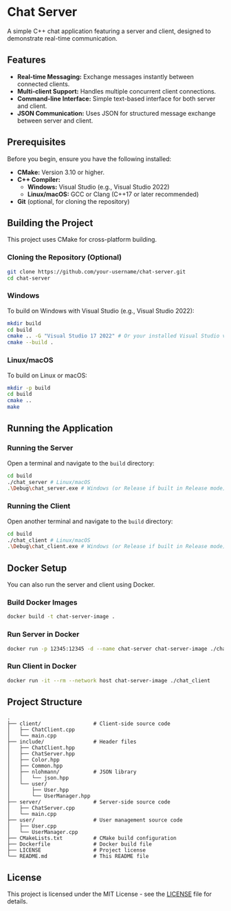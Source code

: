 # Chat Server

A simple C++ chat application featuring a server and client, designed to demonstrate real-time communication.

## Features

*   **Real-time Messaging:** Exchange messages instantly between connected clients.
*   **Multi-client Support:** Handles multiple concurrent client connections.
*   **Command-line Interface:** Simple text-based interface for both server and client.
*   **JSON Communication:** Uses JSON for structured message exchange between server and client.

## Prerequisites

Before you begin, ensure you have the following installed:

*   **CMake:** Version 3.10 or higher.
*   **C++ Compiler:**
    *   **Windows:** Visual Studio (e.g., Visual Studio 2022)
    *   **Linux/macOS:** GCC or Clang (C++17 or later recommended)
*   **Git** (optional, for cloning the repository)

## Building the Project

This project uses CMake for cross-platform building.

### Cloning the Repository (Optional)

```bash
git clone https://github.com/your-username/chat-server.git
cd chat-server
```

### Windows

To build on Windows with Visual Studio (e.g., Visual Studio 2022):

```bash
mkdir build
cd build
cmake .. -G "Visual Studio 17 2022" # Or your installed Visual Studio version
cmake --build .
```

### Linux/macOS

To build on Linux or macOS:

```bash
mkdir -p build
cd build
cmake ..
make
```

## Running the Application

### Running the Server

Open a terminal and navigate to the `build` directory:

```bash
cd build
./chat_server # Linux/macOS
.\Debug\chat_server.exe # Windows (or Release if built in Release mode)
```

### Running the Client

Open another terminal and navigate to the `build` directory:

```bash
cd build
./chat_client # Linux/macOS
.\Debug\chat_client.exe # Windows (or Release if built in Release mode)
```

## Docker Setup

You can also run the server and client using Docker.

### Build Docker Images

```bash
docker build -t chat-server-image .
```

### Run Server in Docker

```bash
docker run -p 12345:12345 -d --name chat-server chat-server-image ./chat_server
```

### Run Client in Docker

```bash
docker run -it --rm --network host chat-server-image ./chat_client
```

## Project Structure

```
.
├── client/                 # Client-side source code
│   ├── ChatClient.cpp
│   └── main.cpp
├── include/                # Header files
│   ├── ChatClient.hpp
│   ├── ChatServer.hpp
│   ├── Color.hpp
│   ├── Common.hpp
│   ├── nlohmann/           # JSON library
│   │   └── json.hpp
│   └── user/
│       ├── User.hpp
│       └── UserManager.hpp
├── server/                 # Server-side source code
│   ├── ChatServer.cpp
│   └── main.cpp
├── user/                   # User management source code
│   ├── User.cpp
│   └── UserManager.cpp
├── CMakeLists.txt          # CMake build configuration
├── Dockerfile              # Docker build file
├── LICENSE                 # Project license
└── README.md               # This README file
```

## License

This project is licensed under the MIT License - see the [LICENSE](LICENSE) file for details.
